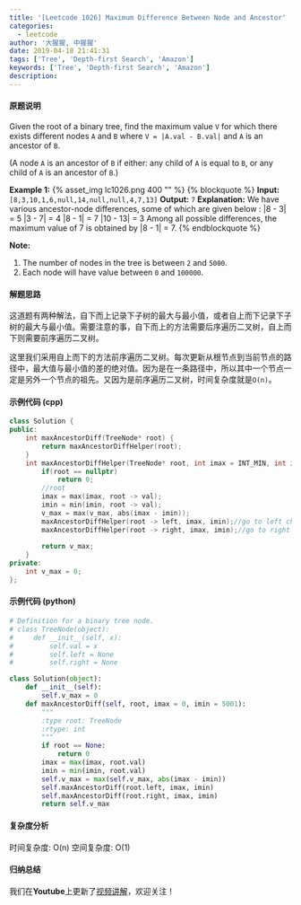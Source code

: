 ```yaml
---
title: '[Leetcode 1026] Maximum Difference Between Node and Ancestor'
categories:
  - leetcode
author: '大猩猩, 中猩猩'
date: 2019-04-18 21:41:31
tags: ['Tree', 'Depth-first Search', 'Amazon']
keywords: ['Tree', 'Depth-first Search', 'Amazon']
description:
---
```

#### 原题说明
Given the root of a binary tree, find the maximum value `V` for which there exists different nodes `A` and `B` where `V = |A.val - B.val|` and `A` is an ancestor of `B`.

(A node `A` is an ancestor of `B` if either: any child of `A` is equal to `B`, or any child of `A` is an ancestor of `B`.)


**Example 1:**
{% asset_img lc1026.png 400 "" %}
{% blockquote %}
**Input:** `[8,3,10,1,6,null,14,null,null,4,7,13]`
**Output:** `7`
**Explanation:** 
We have various ancestor-node differences, some of which are given below :
|8 - 3| = 5
|3 - 7| = 4
|8 - 1| = 7
|10 - 13| = 3
Among all possible differences, the maximum value of 7 is obtained by |8 - 1| = 7.
{% endblockquote %}
 
**Note:**
1. The number of nodes in the tree is between `2` and `5000`.
2. Each node will have value between `0` and `100000`.

<!--more-->
#### 解题思路
这道题有两种解法，自下而上记录下子树的最大与最小值，或者自上而下记录下子树的最大与最小值。需要注意的事，自下而上的方法需要后序遍历二叉树，自上而下则需要前序遍历二叉树。

这里我们采用自上而下的方法前序遍历二叉树。每次更新从根节点到当前节点的路径中，最大值与最小值的差的绝对值。因为是在一条路径中，所以其中一个节点一定是另外一个节点的祖先。又因为是前序遍历二叉树，时间复杂度就是`O(n)`。

#### 示例代码 (cpp)
```cpp
class Solution {
public:
    int maxAncestorDiff(TreeNode* root) {
        return maxAncestorDiffHelper(root);
    }
    int maxAncestorDiffHelper(TreeNode* root, int imax = INT_MIN, int imin = INT_MAX) {
        if(root == nullptr)
            return 0;        
        //root
        imax = max(imax, root -> val);
        imin = min(imin, root -> val);
        v_max = max(v_max, abs(imax - imin));
        maxAncestorDiffHelper(root -> left, imax, imin);//go to left child
        maxAncestorDiffHelper(root -> right, imax, imin);//go to right child
        
        return v_max;  
    }    
private:
    int v_max = 0;
};
```

#### 示例代码 (python)
```python
# Definition for a binary tree node.
# class TreeNode(object):
#     def __init__(self, x):
#         self.val = x
#         self.left = None
#         self.right = None

class Solution(object):
    def __init__(self):
        self.v_max = 0
    def maxAncestorDiff(self, root, imax = 0, imin = 5001):
        """
        :type root: TreeNode
        :rtype: int
        """
        if root == None:
            return 0
        imax = max(imax, root.val)
        imin = min(imin, root.val)
        self.v_max = max(self.v_max, abs(imax - imin))
        self.maxAncestorDiff(root.left, imax, imin)
        self.maxAncestorDiff(root.right, imax, imin)
        return self.v_max
```

<!-- #### 示例代码 (java)
```java
``` -->

#### 复杂度分析
时间复杂度: O(n)
空间复杂度: O(1)

#### 归纳总结
我们在**Youtube**上更新了[视频讲解](https://youtu.be/WJ67QC7LghU)，欢迎关注！